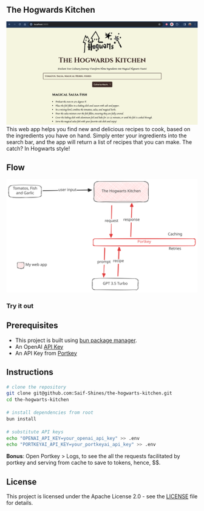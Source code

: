 ## The Hogwards Kitchen

![screenshot](./public/images/readme-banner.png)
This web app helps you find new and delicious recipes to cook, based on the ingredients you have on hand. Simply enter your ingredients into the search bar, and the app will return a list of recipes that you can make. The catch? In Hogwarts style!

## Flow

![flow](./public/images/readme-portkey.svg)

### Try it out

## Prerequisites

- This project is built using [bun package manager](https://bun.sh/docs/installation).
- An OpenAI [API Key](https://help.openai.com/en/articles/4936850-where-do-i-find-my-api-key)
- An API Key from [Portkey](https://portkey.ai/)

## Instructions

```sh
# clone the repository
git clone git@github.com:Saif-Shines/the-hogwarts-kitchen.git
cd the-hogwarts-kitchen

# install dependencies from root
bun install

# substitute API keys
echo "OPENAI_API_KEY=your_openai_api_key" >> .env
echo "PORTKEYAI_API_KEY=your_portkeyai_api_key" >> .env
```

**Bonus**: Open Portkey > Logs, to see the all the requests facilitated by portkey and serving from cache to save to tokens, hence, $$.

## License

This project is licensed under the Apache License 2.0 - see the [LICENSE](LICENSE) file for details.
